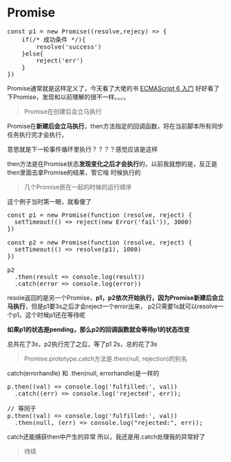 Promise
=========

<pre>
const p1 = new Promise((resolve,rejecy) => {
    if(/* 成功条件 */){
        resolve('success')
    }else{
        reject('err')
    }
})
</pre>

Promise通常就是这样定义了，今天看了大佬的书 [ECMAScript 6 入门](http://es6.ruanyifeng.com/#docs/promise)
好好看了下Promise，发现和以前理解的很不一样。。。。

> Promise在创建后会立马执行

Promise在**新建后会立马执行**，then方法指定的回调函数，将在当前脚本所有同步任务执行完才会执行，

意思就是下一轮事件循环里执行？？？？感觉应该是这样

then方法是在Promise状态**发现变化之后才会执行**的，以前我就想的是，反正是then里面去拿Promise的结果，管它啥
时候执行的

> 几个Promise嵌在一起的时候的运行顺序



这个例子当时第一眼，就看傻了
<pre>
const p1 = new Promise(function (resolve, reject) {
  setTimeout(() => reject(new Error('fail')), 3000)
})

const p2 = new Promise(function (resolve, reject) {
  setTimeout(() => resolve(p1), 1000)
})

p2
  .then(result => console.log(result))
  .catch(error => console.log(error))
</pre>

resole返回的是另一个Promise，**p1，p2依次开始执行，因为Promise新建后会立马执行**，但是p1要3s之后才会reject一个error出来，
p2只需要1s就可以resolve一个p1。这个时候p1还在等待呢

**如果p1的状态是pending，那么p2的回调函数就会等待p1的状态改变**

总共花了3s，p2执行完了之后，等了p1 2s，总的花了3s

> Promise.prototype.catch方法是.then(null, rejection)的别名

catch(errorhandle) 和 .then(null, errorhandle)是一样的
<pre>
p.then((val) => console.log('fulfilled:', val))
  .catch((err) => console.log('rejected', err));

// 等同于
p.then((val) => console.log('fulfilled:', val))
  .then(null, (err) => console.log("rejected:", err));
</pre>
catch还能捕获then中产生的异常
所以，我还是用.catch处理我的异常好了

> 待续
